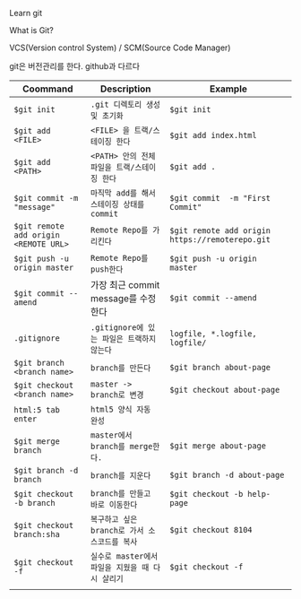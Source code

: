 Learn git



What is Git?



VCS(Version control System) / SCM(Source Code Manager)

git은 버전관리를 한다. github과 다르다



| Coommand                              | Description                                      | Example                                         |
| ------------------------------------- | ------------------------------------------------ | ----------------------------------------------- |
| `$git init`                           | `.git 디렉토리 생성 및 초기화`                   | `$git init`                                     |
| `$git add <FILE>`                     | `<FILE> 을 트랙/스테이징 한다`                   | `$git add index.html`                           |
| `$git add <PATH>`                     | `<PATH> 안의 전체 파일을 트랙/스테이징 한다`     | `$git add .`                                    |
| `$git commit -m "message"`            | `마직막 add를 해서 스테이징 상태를 commit`       | `$git commit  -m "First Commit"`                |
| `$git remote add origin <REMOTE URL>` | `Remote Repo를 가리킨다`                         | `$git remote add origin https://remoterepo.git` |
| `$git push -u  origin master`         | `Remote Repo를 push한다`                         | `$git push -u origin master`                    |
| `$git commit --amend`                 | 가장 최근 commit message를 수정한다              | `$git commit --amend`                           |
| `.gitignore`                          | `.gitignore에 있는 파일은 트랙하지 않는다`       | `logfile, *.logfile, logfile/`                  |
| `$git branch <branch name>`           | `branch를 만든다`                                | `$git branch about-page`                        |
| `$git checkout <branch name>`         | `master -> branch로 변경`                        | `$git checkout about-page`                      |
| `html:5 tab enter`                    | `html5 양식 자동 완성`                           |                                                 |
| `$git merge branch`                   | `master에서 branch를 merge한다.`                 | `$git merge about-page`                         |
| `$git branch -d branch`               | `branch를 지운다`                                | `$git branch -d about-page`                     |
| `$git checkout -b branch`             | `branch를 만들고 바로 이동한다 `                 | `$git checkout -b help-page`                    |
| `$git checkout branch:sha`            | `복구하고 싶은 branch로 가서 소스코드를 복사`    | `$git checkout 8104`                            |
| `$git checkout -f`                    | `실수로 master에서 파일을 지웠을 때 다시 살리기` | `$git checkout -f`                              |
|                                       |                                                  |                                                 |
